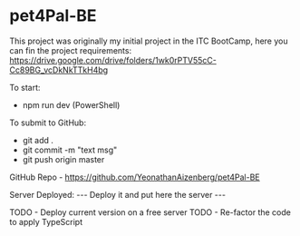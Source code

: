 # pet4Pal-BE

This project was originally my initial project in the ITC BootCamp, here you can fin the project requirements:
https://drive.google.com/drive/folders/1wk0rPTV55cC-Cc89BG_vcDkNkTTkH4bg

To start:
 - npm run dev (PowerShell)

To submit to GitHub:
 - git add .
 - git commit -m "text msg"
 - git push origin master

 GitHub Repo - https://github.com/YeonathanAizenberg/pet4Pal-BE

 Server Deployed: --- Deploy it and put here the server ---

 TODO - Deploy current version on a free server
 TODO - Re-factor the code to apply TypeScript